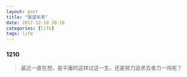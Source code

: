```yaml
---
layout: post
title: "展望未来"
date: 2017-12-10 20:16
categories: [life]
tags: life
---
```


### 1210

> 最近一直在想，是平庸的这样过这一生，还是努力追求去奋力一闯呢？
